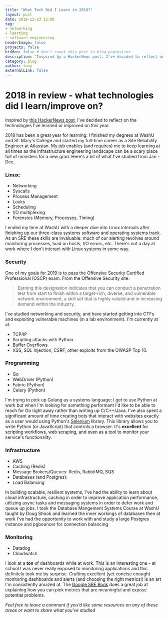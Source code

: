 ```yaml
---
title: "What Tech Did I Learn in 2018?"
layout: post
date: 2018-12-23 12:00
tag: 
- networking
- learning
- software engineering 
headerImage: false
projects: false
hidden: false # don't count this post in blog pagination
description: "Inspired by a HackerNews post, I've decided to reflect on the technologies I've learned or improved on this year."
category: blog
author: tony
externalLink: false
---
```


# 2018 in review - what technologies did I learn/improve on? 

Inspired by [this HackerNews post](https://news.ycombinator.com/item?id=18745763), I've decided to reflect on the technologies I've learned or improved on this year. 

2018 has been a great year for learning: I finished my degrees at WashU and St. Mary's College and started my full-time career as a Site Reliability Engineer at Atlassian. My job enables (and requires) me to keep learning at all times as the infrastructure engineering landscape can be a scary place full of monsters for a new grad. Here's a bit of what I've studied from Jan - Dec. 


### Linux: 
- Networking
- Syscalls
- Process Management
- Locks
- Scheduling
- I/O multiplexing
- Forensics (Memory, Processes, Timing)

I ended my time at WashU with a deeper dive into Linux internals after finishing up our three-class systems software and operating systems track. As an SRE these skills are invaluable: much of our alerting revolves around monitoring processes, load on hosts, I/O errors, etc. There's not a day at work where I don't interact with Linux systems in some way. 

### Security

One of my goals for 2019 is to pass the Offensive Security Certified Professional (OSCP) exam. 
From the Offensive Security site: 
>  Earning this designation indicates that you  can conduct a penetration test from start to finish within a target-rich, diverse, and vulnerable network environment, a skill set that is highly valued and in increasing demand within the industry.

I've studied networking and security, and have started getting into CTFs and exploiting vulnerable machines (in a lab environment). I'm currently at at: 

- TCP/IP
- Scripting attacks with Python
- Buffer Overflows
- XSS, SQL Injection, CSRF, other exploits from the OWASP Top 10. 


### Programming
- Go
- WebDriver (Python)
- Fabric (Python)
- Celery (Python)

I'm trying to pick up Golang as a systems language; I get to use Python at work but when I'm looking for something performant I'd like to be able to reach for Go right away rather than writing up C/C++/Java. 
I've also spent a significant amount of time creating bots that interact with websites exactly as a user would using Python's [Selenium](https://selenium-python.readthedocs.io) library. This library allows you to write Python (or JavaScript) that controls a browser. It's **excellent** for scripting workflows, web scraping, and even as a tool to monitor your service's functionality. 

### Infrastructure
- AWS
- Caching (Redis)
- Message Brokers/Queues:  Redis, RabbitMQ, SQS
- Databases (and Postgres): 
- Load Balancing

In building scalable, resilient systems, I've had the ability to learn about cloud infrastructure, caching in order to improve application performance, utilizing async tasks and messaging systems in order to defer work and queue up jobs. I took the Database Mangement Systems Course at WashU taught by Doug Shook and learned the inner workings of databases then at work I've had the opportunity to work with and study a large Postgres instance and pgbouncer for connection balancing


### Monitoring
- Datadog
- Cloudwatch

I look at a **ton** of dashboards while at work. This is an interesting one - at school I was never really exposed to monitoring applications and this definitely took me by surprise. Crafting excellent (yet concise enough) monitoring dashboards and alerts (and choosing the right metrics!) is an art I'm consistently amazed at. The [Google SRE Book](https://landing.google.com/sre/books/) does a great job at explaining how you can pick metrics that are meaningful and expose potential problems. 


*Feel free to leave a comment if you'd like some resources on any of these areas or want to share what you've studied*